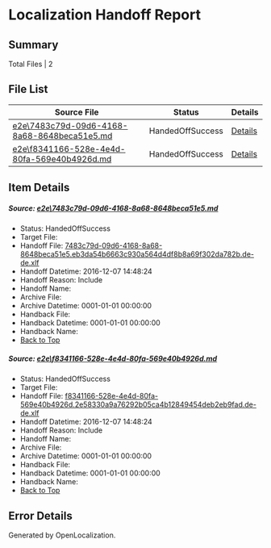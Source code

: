 # <a name='report-top'></a> Localization Handoff Report

## Summary
 Total Files | 2

## File List
 Source File | Status | Details 
 ----------- | ------ | ------- 
 [e2e\7483c79d-09d6-4168-8a68-8648beca51e5.md](https://github.com/OpenLocalizationTestOrg/ol-test0/blob/39a64408ff203c7eee4d85b9bd45de19b5bb1130/e2e/7483c79d-09d6-4168-8a68-8648beca51e5.md) | HandedOffSuccess | [Details](#044047afc720c1cf3bb2839871383d32fef451081)
 [e2e\f8341166-528e-4e4d-80fa-569e40b4926d.md](https://github.com/OpenLocalizationTestOrg/ol-test0/blob/39a64408ff203c7eee4d85b9bd45de19b5bb1130/e2e/f8341166-528e-4e4d-80fa-569e40b4926d.md) | HandedOffSuccess | [Details](#07f68b2e2eec09bfb34c72fb51c8ea7605378f712)

## Item Details
##### <a name='044047afc720c1cf3bb2839871383d32fef451081'></a> Source: [e2e\7483c79d-09d6-4168-8a68-8648beca51e5.md](https://github.com/OpenLocalizationTestOrg/ol-test0/blob/39a64408ff203c7eee4d85b9bd45de19b5bb1130/e2e/7483c79d-09d6-4168-8a68-8648beca51e5.md)
* Status: HandedOffSuccess
* Target File: 
* Handoff File: [7483c79d-09d6-4168-8a68-8648beca51e5.eb3da54b6663c930a564d4df8b8a69f302da782b.de-de.xlf](https://github.com/OpenLocalizationTestOrg/ol-test0-handoff/blob/aaef43e9eaee3538f8fd2b979a75353c9d38ff78/ol-handoff/OpenLocalizationTestOrg/ol-test0-dede/qimu/ht/7483c79d-09d6-4168-8a68-8648beca51e5.eb3da54b6663c930a564d4df8b8a69f302da782b.de-de.xlf)
* Handoff Datetime: 2016-12-07 14:48:24
* Handoff Reason: Include
* Handoff Name: 
* Archive File: 
* Archive Datetime: 0001-01-01 00:00:00
* Handback File: 
* Handback Datetime: 0001-01-01 00:00:00
* Handback Name: 
* [Back to Top](#report-top)

##### <a name='07f68b2e2eec09bfb34c72fb51c8ea7605378f712'></a> Source: [e2e\f8341166-528e-4e4d-80fa-569e40b4926d.md](https://github.com/OpenLocalizationTestOrg/ol-test0/blob/39a64408ff203c7eee4d85b9bd45de19b5bb1130/e2e/f8341166-528e-4e4d-80fa-569e40b4926d.md)
* Status: HandedOffSuccess
* Target File: 
* Handoff File: [f8341166-528e-4e4d-80fa-569e40b4926d.2e58330a9a76292b05ca4b12849454deb2eb9fad.de-de.xlf](https://github.com/OpenLocalizationTestOrg/ol-test0-handoff/blob/aaef43e9eaee3538f8fd2b979a75353c9d38ff78/ol-handoff/OpenLocalizationTestOrg/ol-test0-dede/qimu/ht/f8341166-528e-4e4d-80fa-569e40b4926d.2e58330a9a76292b05ca4b12849454deb2eb9fad.de-de.xlf)
* Handoff Datetime: 2016-12-07 14:48:24
* Handoff Reason: Include
* Handoff Name: 
* Archive File: 
* Archive Datetime: 0001-01-01 00:00:00
* Handback File: 
* Handback Datetime: 0001-01-01 00:00:00
* Handback Name: 
* [Back to Top](#report-top)


## Error Details

Generated by OpenLocalization.
